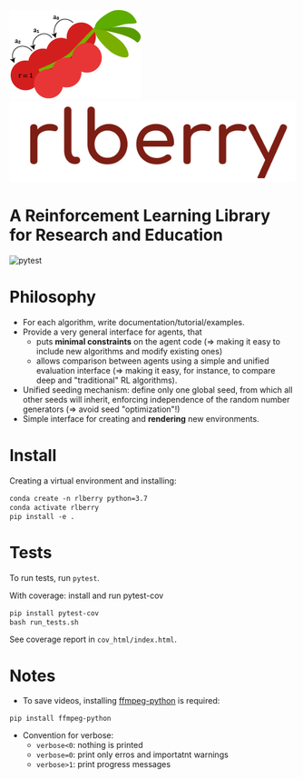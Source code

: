 ![rlberry](logo/berries.png)
![rlberry](logo/rlberry_logo.png)

# A Reinforcement Learning Library for Research and Education 

![pytest](https://github.com/rlberry-py/rlberry/workflows/test/badge.svg)

# Philosophy

* For each algorithm, write documentation/tutorial/examples.
* Provide a very general interface for agents, that
    * puts **minimal constraints** on the agent code (=> making it easy to include new algorithms and modify existing ones)
    * allows comparison between agents using a simple and unified evaluation interface (=> making it easy, for instance, to compare deep and "traditional" RL algorithms).
* Unified seeding mechanism: define only one global seed, from which all other seeds will inherit, enforcing independence of the random number generators (=> avoid seed "optimization"!)
* Simple interface for creating and **rendering** new environments. 


# Install

Creating a virtual environment and installing:

```
conda create -n rlberry python=3.7
conda activate rlberry
pip install -e .
```

# Tests

To run tests, run `pytest`.

With coverage: install and run pytest-cov
```
pip install pytest-cov
bash run_tests.sh
```

See coverage report in `cov_html/index.html`.


# Notes

* To save videos, installing [ffmpeg-python](https://github.com/kkroening/ffmpeg-python) is required:
```
pip install ffmpeg-python
```

* Convention for verbose:
    * `verbose<0`: nothing is printed
    * `verbose=0`: print only erros and importatnt warnings
    * `verbose>1`: print progress messages
